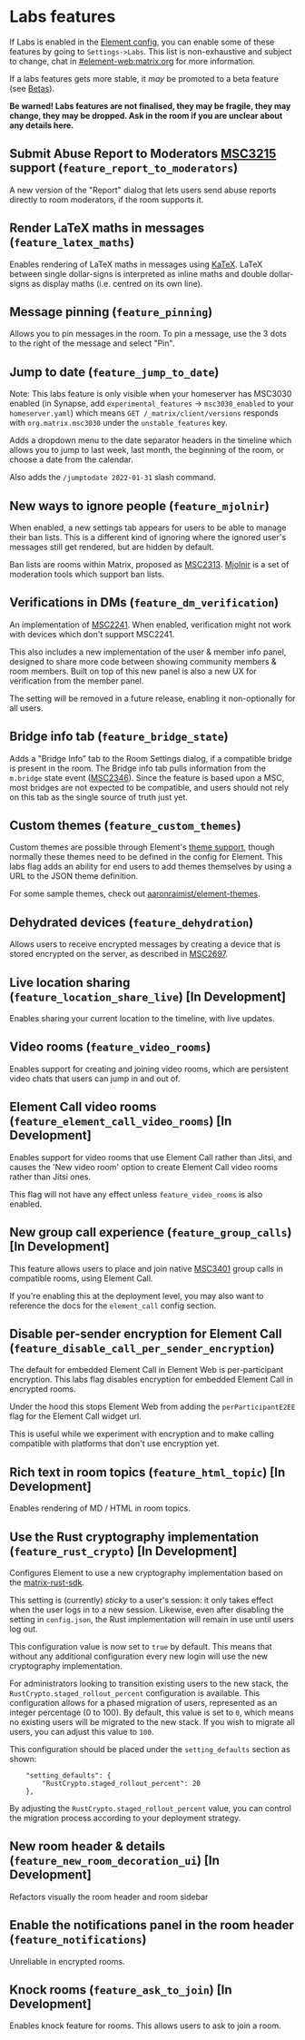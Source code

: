 # Labs features

If Labs is enabled in the [Element config](config.md), you can enable some of these features by going
to `Settings->Labs`. This list is non-exhaustive and subject to change, chat in
[#element-web:matrix.org](https://matrix.to/#/#element-web:matrix.org) for more information.

If a labs features gets more stable, it _may_ be promoted to a beta feature
(see [Betas](https://github.com/element-hq/element-web/blob/develop/docs/betas.md)).

**Be warned! Labs features are not finalised, they may be fragile, they may change, they may be
dropped. Ask in the room if you are unclear about any details here.**

## Submit Abuse Report to Moderators [MSC3215](https://github.com/matrix-org/matrix-doc/pull/3215) support (`feature_report_to_moderators`)

A new version of the "Report" dialog that lets users send abuse reports directly to room moderators,
if the room supports it.

## Render LaTeX maths in messages (`feature_latex_maths`)

Enables rendering of LaTeX maths in messages using [KaTeX](https://katex.org/). LaTeX between single dollar-signs is interpreted as inline maths and double dollar-signs as display maths (i.e. centred on its own line).

## Message pinning (`feature_pinning`)

Allows you to pin messages in the room. To pin a message, use the 3 dots to the right of the message
and select "Pin".

## Jump to date (`feature_jump_to_date`)

Note: This labs feature is only visible when your homeserver has MSC3030 enabled
(in Synapse, add `experimental_features` -> `msc3030_enabled` to your
`homeserver.yaml`) which means `GET /_matrix/client/versions` responds with
`org.matrix.msc3030` under the `unstable_features` key.

Adds a dropdown menu to the date separator headers in the timeline which allows
you to jump to last week, last month, the beginning of the room, or choose a
date from the calendar.

Also adds the `/jumptodate 2022-01-31` slash command.

## New ways to ignore people (`feature_mjolnir`)

When enabled, a new settings tab appears for users to be able to manage their ban lists.
This is a different kind of ignoring where the ignored user's messages still get rendered,
but are hidden by default.

Ban lists are rooms within Matrix, proposed as [MSC2313](https://github.com/matrix-org/matrix-doc/pull/2313).
[Mjolnir](https://github.com/matrix-org/mjolnir) is a set of moderation tools which support
ban lists.

## Verifications in DMs (`feature_dm_verification`)

An implementation of [MSC2241](https://github.com/matrix-org/matrix-doc/pull/2241). When enabled, verification might not work with devices which don't support MSC2241.

This also includes a new implementation of the user & member info panel, designed to share more code between showing community members & room members. Built on top of this new panel is also a new UX for verification from the member panel.

The setting will be removed in a future release, enabling it non-optionally for
all users.

## Bridge info tab (`feature_bridge_state`)

Adds a "Bridge Info" tab to the Room Settings dialog, if a compatible bridge is
present in the room. The Bridge info tab pulls information from the `m.bridge` state event ([MSC2346](https://github.com/matrix-org/matrix-doc/pull/2346)). Since the feature is based upon a MSC, most
bridges are not expected to be compatible, and users should not rely on this
tab as the single source of truth just yet.

## Custom themes (`feature_custom_themes`)

Custom themes are possible through Element's [theme support](./theming.md), though
normally these themes need to be defined in the config for Element. This labs flag
adds an ability for end users to add themes themselves by using a URL to the JSON
theme definition.

For some sample themes, check out [aaronraimist/element-themes](https://github.com/aaronraimist/element-themes).

## Dehydrated devices (`feature_dehydration`)

Allows users to receive encrypted messages by creating a device that is stored
encrypted on the server, as described in [MSC2697](https://github.com/matrix-org/matrix-doc/pull/2697).

## Live location sharing (`feature_location_share_live`) [In Development]

Enables sharing your current location to the timeline, with live updates.

## Video rooms (`feature_video_rooms`)

Enables support for creating and joining video rooms, which are persistent video chats that users can jump in and out of.

## Element Call video rooms (`feature_element_call_video_rooms`) [In Development]

Enables support for video rooms that use Element Call rather than Jitsi, and causes the 'New video room' option to create Element Call video rooms rather than Jitsi ones.

This flag will not have any effect unless `feature_video_rooms` is also enabled.

## New group call experience (`feature_group_calls`) [In Development]

This feature allows users to place and join native [MSC3401](https://github.com/matrix-org/matrix-spec-proposals/pull/3401) group calls in compatible rooms, using Element Call.

If you're enabling this at the deployment level, you may also want to reference the docs for the `element_call` config section.

## Disable per-sender encryption for Element Call (`feature_disable_call_per_sender_encryption`)

The default for embedded Element Call in Element Web is per-participant encryption.
This labs flag disables encryption for embedded Element Call in encrypted rooms.

Under the hood this stops Element Web from adding the `perParticipantE2EE` flag for the Element Call widget url.

This is useful while we experiment with encryption and to make calling compatible with platforms that don't use encryption yet.

## Rich text in room topics (`feature_html_topic`) [In Development]

Enables rendering of MD / HTML in room topics.

## Use the Rust cryptography implementation (`feature_rust_crypto`) [In Development]

Configures Element to use a new cryptography implementation based on the [matrix-rust-sdk](https://github.com/matrix-org/matrix-rust-sdk).

This setting is (currently) _sticky_ to a user's session: it only takes effect when the user logs in to a new session. Likewise, even after disabling the setting in `config.json`, the Rust implementation will remain in use until users log out.

This configuration value is now set to `true` by default. This means that without any additional configuration
every new login will use the new cryptography implementation.

For administrators looking to transition existing users to the new stack, the `RustCrypto.staged_rollout_percent` configuration is available.
This configuration allows for a phased migration of users, represented as an integer percentage (0 to 100). By default, this value is set to `0`,
which means no existing users will be migrated to the new stack. If you wish to migrate all users, you can adjust this value to `100`.

This configuration should be placed under the `setting_defaults` section as shown:

```
    "setting_defaults": {
        "RustCrypto.staged_rollout_percent": 20
    },
```

By adjusting the `RustCrypto.staged_rollout_percent` value, you can control the migration process according to your deployment strategy.

## New room header & details (`feature_new_room_decoration_ui`) [In Development]

Refactors visually the room header and room sidebar

## Enable the notifications panel in the room header (`feature_notifications`)

Unreliable in encrypted rooms.

## Knock rooms (`feature_ask_to_join`) [In Development]

Enables knock feature for rooms. This allows users to ask to join a room.
